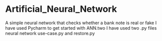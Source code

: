 # Artificial_Neural_Network
A simple neural network that checks whether a bank note is real or fake
I have used Pycharm to get started with ANN.two 
I have used two .py files neural network use-case.py and restore.py
